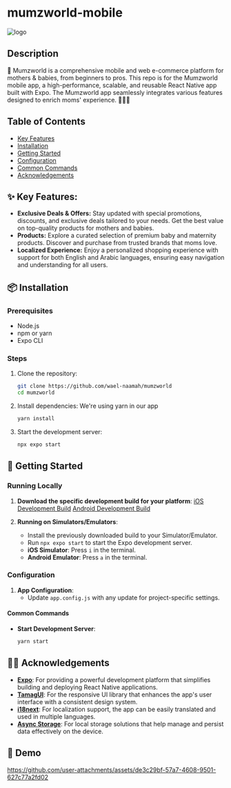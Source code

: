 # mumzworld-mobile 

![logo](https://github.com/user-attachments/assets/57b9e55a-2a5e-4f50-9534-595f10757676)



## Description
🛒 Mumzworld is a comprehensive mobile and web e-commerce platform for mothers & babies, from beginners to pros. This repo is for the Mumzworld mobile app, a high-performance, scalable, and reusable React Native app built with Expo. The Mumzworld app seamlessly integrates various features designed to enrich moms' experience. 🤱📱🌟


## Table of Contents
- [Key Features](#-key-features)
- [Installation](#-installation)
- [Getting Started](#-getting-started)
- [Configuration](#configuration)
- [Common Commands](#common-commands)
- [Acknowledgements](#-acknowledgements)


## ✨ Key Features:
- **Exclusive Deals & Offers:**  Stay updated with special promotions, discounts, and exclusive deals tailored to your needs. Get the best value on top-quality products for mothers and babies.
- **Products:** Explore a curated selection of premium baby and maternity products. Discover and purchase from trusted brands that moms love.
- **Localized Experience:** Enjoy a personalized shopping experience with support for both English and Arabic languages, ensuring easy navigation and understanding for all users.


## 📦 Installation

### Prerequisites
- Node.js
- npm or yarn
- Expo CLI

### Steps

1. Clone the repository:
    ```sh
    git clone https://github.com/wael-naamah/mumzworld
    cd mumzworld
    ```

2. Install dependencies:
We're using yarn in our app
    ```sh
    yarn install
    ```

4. Start the development server:
    ```sh
    npx expo start
    ```


## 🚀 Getting Started 

### Running Locally

1. **Download the specific development build for your platform**:
    [iOS Development Build](https://drive.google.com/file/d/15Psuqakyy8N3m2Y1LVZnkw2lDxEfyePa/view?usp=sharing)
    [Android Development Build](https://drive.google.com/file/d/1dP2_oaHI92edrxfIB3p3cjOzMj8LUXFZ/view?usp=sharing)

2. **Running on Simulators/Emulators**:
    - Install the previously downloaded build to your Simulator/Emulator.
    - Run `npx expo start` to start the Expo development server.
    - **iOS Simulator**: Press `i` in the terminal.
    - **Android Emulator**: Press `a` in the terminal.

### Configuration

1. **App Configuration**:
    - Update `app.config.js` with any update for project-specific settings.

#### Common Commands

- **Start Development Server**:
    ```sh
    yarn start
    ```

## 🙌🏻 Acknowledgements

- **[Expo](https://expo.dev/)**: For providing a powerful development platform that simplifies building and deploying React Native applications.
- **[TamagUI](https://tamagui.dev/)**: For the responsive UI library that enhances the app's user interface with a consistent design system.
- **[i18next](https://www.i18next.com/)**: For localization support, the app can be easily translated and used in multiple languages.
- **[Async Storage](https://github.com/react-native-async-storage/async-storage)**: For local storage solutions that help manage and persist data effectively on the device.


## 📱 Demo


https://github.com/user-attachments/assets/de3c29bf-57a7-4608-9501-627c77a2fd02




